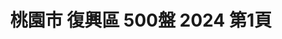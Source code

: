 ---
title: "桃園市 復興區 500盤 2024 第1頁"
description: "桃園市 復興區 500盤 2024 獲獎餐廳 第1頁"
keywords:
  - 美食競賽
  - 台灣美食
  - 美食精選
datePublished: "2025-06-30"
dateModified: "2025-07-07"
city: "桃園市"
district: "復興區"
award: "500盤"
year: "2024"
page: 1
count: 1

restaurants:
  - name: "光明農場(馬告磚窯雞)"
    city: "桃園市"
    district: "復興區"
    address: "桃園市復興區復興鄉神木路192-8號"
    phone: "0913566218"
    geo: "24.69323528154225, 121.41636709998976"
    link: "桃園市/復興區/光明農場_馬告磚窯雞_"
    google_map: "https://maps.app.goo.gl/1cen18b5cTtKZgeHA"
    footinder: "https://footinder.com.tw/%E6%A1%83%E5%9C%92%E5%B8%82%E5%BE%A9%E8%88%88%E5%8D%80/13824/"
    award:
    - name: "500盤"
      year: "2024"
---